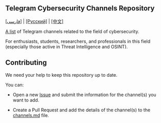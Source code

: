 ## Telegram Cybersecurity Channels Repository

[[فارسی]](../README.md) | [[Русский]](README-ru.md) | [[中文]](README-zh.md)

[A list](../src/data/channels.md) of Telegram channels related to the field of cybersecurity.

For enthusiasts, students, researchers, and professionals in this field (especially those active in Threat Intelligence and OSINT).

## Contributing

We need your help to keep this repository up to date.

You can:

- Open a new [Issue](https://github.com/mehrazino/awesome-tg-cybersec/issues/new) and submit the information for the channel(s) you want to add.

- Create a Pull Request and add the details of the channel(s) to the [channels.md](../src/data/channels.md) file.
